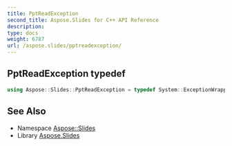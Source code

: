 ```yaml
---
title: PptReadException
second_title: Aspose.Slides for C++ API Reference
description: 
type: docs
weight: 6787
url: /aspose.slides/pptreadexception/
---
```

## PptReadException typedef




```cpp
using Aspose::Slides::PptReadException = typedef System::ExceptionWrapper<Details_PptReadException>
```

## See Also

* Namespace [Aspose::Slides](../)
* Library [Aspose.Slides](../../)